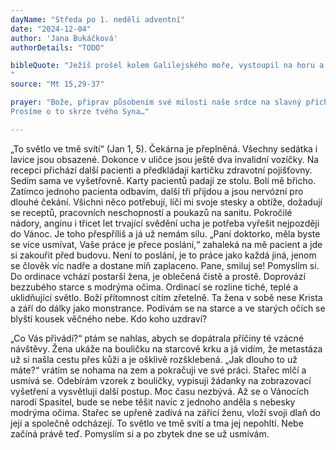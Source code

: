 ```yaml
---
dayName: "Středa po 1. neděli adventní"
date: "2024-12-04"
author: 'Jana Bukáčková'
authorDetails: "TODO"

bibleQuote: "Ježíš prošel kolem Galilejského moře, vystoupil na horu a posadil se tam. Tu k němu přišly velké zástupy. Měly s sebou chromé, slepé, zmrzačené, němé a mnoho jiných; položily mu je k nohám a on je uzdravil. Když lidé viděli, že němí mluví, zmrzačení že jsou zdrávi, chromí že chodí a slepí vidí, žasli a velebili Boha Izraele. Ježíš si pak zavolal své učedníky a řekl: „Je mi líto zástupu, protože už tři dny jsou se mnou a nemají co jíst. A nechci je nechat odejít hladové, aby je cestou neopustily síly.“ Učedníci mu řekli: „Kde bychom tady v neobydleném kraji sehnali tolik chleba, abychom mohli dát dosyta najíst tak velkému zástupu?“ Ježíš se zeptal: „Kolik máte chlebů?“ Odpověděli: „Sedm a několik malých ryb.“ Rozkázal, aby se lid posadil na zem, vzal těch sedm chlebů a ty ryby, vzdal díky, lámal a dával učedníkům a učedníci lidem. Všichni se dosyta najedli a sesbíralo se ještě plných sedm košíků zbylých kousků (chleba).
"
source: "Mt 15,29-37"

prayer: "Bože, připrav působením své milosti naše srdce na slavný příchod svého Syna, abychom mohli mít účast na nebeské hostině a přijmout z Kristových rukou odměnu věčného života.
Prosíme o to skrze tvého Syna…"

---
```


„To světlo ve tmě svítí“ (Jan 1, 5).
Čekárna je přeplněná. Všechny sedátka i lavice jsou obsazené. Dokonce v uličce jsou ještě dva invalidní vozíčky. Na recepci přichází další pacienti a předkládají kartičku zdravotní pojišťovny. Sedím sama ve vyšetřovně. Karty pacientů padají ze stolu. Bolí mě břicho. Zatímco jednoho pacienta odbavím, další tři přijdou a jsou nervózní pro dlouhé čekání.
Všichni něco potřebují, líčí mi svoje stesky a obtíže, dožadují se receptů, pracovních neschopností a poukazů na sanitu. Pokročilé nádory, angínu i třicet let trvající svědění ucha je potřeba vyřešit nejpozději do Vánoc. Je toho přespříliš a já už nemám sílu.
„Paní doktorko, měla byste se více usmívat, Vaše práce je přece poslání,“ zahaleká na mě pacient a jde si zakouřit před budovu. Není to poslání, je to práce jako každá jiná, jenom se člověk víc nadře a dostane míň zaplaceno. Pane, smiluj se! Pomyslím si.
Do ordinace vchází postarší žena, je oblečená čistě a prostě. Doprovází bezzubého starce s modrýma očima. Ordinací se rozline tiché, teplé a uklidňující světlo. Boží přítomnost cítím zřetelně. Ta žena v sobě nese Krista a září do dálky jako monstrance. Podívám se na starce a ve starých očích se blyští kousek věčného nebe. Kdo koho uzdraví?
 
„Co Vás přivádí?“ ptám se nahlas, abych se dopátrala příčiny té vzácné návštěvy. Žena ukáže na bouličku na starcově krku a já vidím, že metastáza už si našla cestu přes kůži a je ošklivě rozšklebená. „Jak dlouho to už máte?“ vrátím se nohama na zem a pokračuji ve své práci. Stařec mlčí a usmívá se. Odebírám vzorek z bouličky, vypisuji žádanky na zobrazovací vyšetření a vysvětluji další postup. Moc času nezbývá. Až se o Vánocích narodí Spasitel, bude se nebe těšit navíc z jednoho anděla s nebesky modrýma očima.
Stařec se upřeně zadívá na zářící ženu, vloží svoji dlaň do její a společně odcházejí.
To světlo ve tmě svítí a tma jej nepohltí. Nebe začíná právě teď. Pomyslím si a po zbytek dne se už usmívám.
